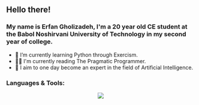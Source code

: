 ## Hello there!

<h3>My name is Erfan Gholizadeh, I'm a 20 year old CE student at the Babol Noshirvani University of Technology in my second year of college.</h3>

- 🌱 I’m currently learning Python through Exercism.
- 👨‍🎓 I'm currently reading The Pragmatic Programmer.
- 🚀 I aim to one day become an expert in the field of Artificial Intelligence.

<h3>Languages & Tools:</h3>  
<p align="center">
  <a href="https://skillicons.dev">
    <img src="https://skillicons.dev/icons?i=cpp,postgresql,js,html,css,vscode&theme=dark" />
  </a>
</p>
 
